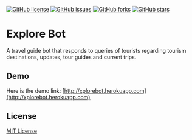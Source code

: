 [![GitHub license](https://img.shields.io/github/license/isophel/ExploreBot)](https://github.com/isophel/ExploreBot/blob/main/LICENSE)
[![GitHub issues](https://img.shields.io/github/issues/isophel/ExploreBot)](https://github.com/isophel/ExploreBot/issues)
[![GitHub forks](https://img.shields.io/github/forks/isophel/ExploreBot)](https://github.com/isophel/ExploreBot/network/)
[![GitHub stars](https://img.shields.io/github/stars/isophel/ExploreBot)](https://github.com/isophel/ExploreBot/stargazers)

# Explore Bot

A travel guide bot that responds to queries of tourists regarding tourism
destinations, updates, tour guides and current trips.

## Demo

Here is the demo link:
[http://xplorebot.herokuapp.com](http://xplorebot.herokuapp.com)

## License

[MIT License](https://github.com/isophel/ExploreBot/blob/main/LICENSE)
